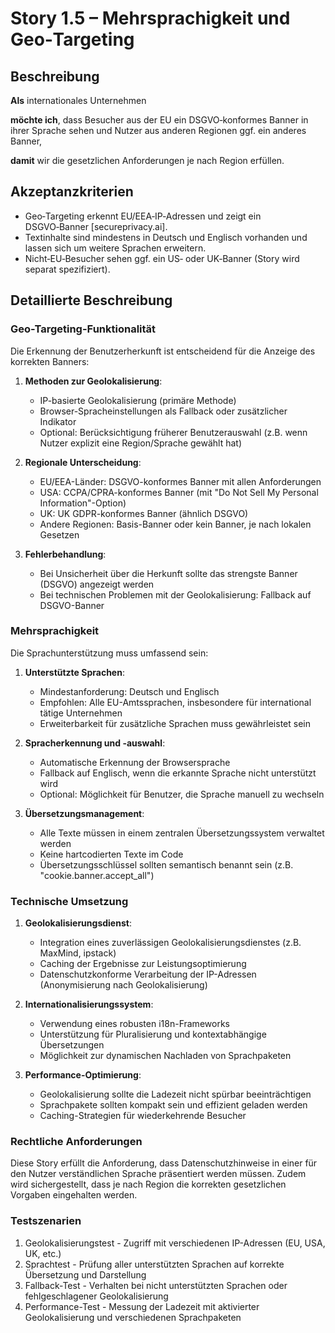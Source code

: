 # Story 1.5 – Mehrsprachigkeit und Geo‑Targeting

## Beschreibung

**Als** internationales Unternehmen

**möchte ich**, dass Besucher aus der EU ein DSGVO‑konformes Banner in ihrer Sprache sehen und Nutzer aus anderen Regionen ggf. ein anderes Banner,

**damit** wir die gesetzlichen Anforderungen je nach Region erfüllen.

## Akzeptanzkriterien

- Geo‑Targeting erkennt EU/EEA‑IP‑Adressen und zeigt ein DSGVO‑Banner [secureprivacy.ai].
- Textinhalte sind mindestens in Deutsch und Englisch vorhanden und lassen sich um weitere Sprachen erweitern.
- Nicht‑EU‑Besucher sehen ggf. ein US‑ oder UK‑Banner (Story wird separat spezifiziert).

## Detaillierte Beschreibung

### Geo-Targeting-Funktionalität
Die Erkennung der Benutzerherkunft ist entscheidend für die Anzeige des korrekten Banners:

1. **Methoden zur Geolokalisierung**:
   - IP-basierte Geolokalisierung (primäre Methode)
   - Browser-Spracheinstellungen als Fallback oder zusätzlicher Indikator
   - Optional: Berücksichtigung früherer Benutzerauswahl (z.B. wenn Nutzer explizit eine Region/Sprache gewählt hat)

2. **Regionale Unterscheidung**:
   - EU/EEA-Länder: DSGVO-konformes Banner mit allen Anforderungen
   - USA: CCPA/CPRA-konformes Banner (mit "Do Not Sell My Personal Information"-Option)
   - UK: UK GDPR-konformes Banner (ähnlich DSGVO)
   - Andere Regionen: Basis-Banner oder kein Banner, je nach lokalen Gesetzen

3. **Fehlerbehandlung**:
   - Bei Unsicherheit über die Herkunft sollte das strengste Banner (DSGVO) angezeigt werden
   - Bei technischen Problemen mit der Geolokalisierung: Fallback auf DSGVO-Banner

### Mehrsprachigkeit
Die Sprachunterstützung muss umfassend sein:

1. **Unterstützte Sprachen**:
   - Mindestanforderung: Deutsch und Englisch
   - Empfohlen: Alle EU-Amtssprachen, insbesondere für international tätige Unternehmen
   - Erweiterbarkeit für zusätzliche Sprachen muss gewährleistet sein

2. **Spracherkennung und -auswahl**:
   - Automatische Erkennung der Browsersprache
   - Fallback auf Englisch, wenn die erkannte Sprache nicht unterstützt wird
   - Optional: Möglichkeit für Benutzer, die Sprache manuell zu wechseln

3. **Übersetzungsmanagement**:
   - Alle Texte müssen in einem zentralen Übersetzungssystem verwaltet werden
   - Keine hartcodierten Texte im Code
   - Übersetzungsschlüssel sollten semantisch benannt sein (z.B. "cookie.banner.accept_all")

### Technische Umsetzung
1. **Geolokalisierungsdienst**:
   - Integration eines zuverlässigen Geolokalisierungsdienstes (z.B. MaxMind, ipstack)
   - Caching der Ergebnisse zur Leistungsoptimierung
   - Datenschutzkonforme Verarbeitung der IP-Adressen (Anonymisierung nach Geolokalisierung)

2. **Internationalisierungssystem**:
   - Verwendung eines robusten i18n-Frameworks
   - Unterstützung für Pluralisierung und kontextabhängige Übersetzungen
   - Möglichkeit zur dynamischen Nachladen von Sprachpaketen

3. **Performance-Optimierung**:
   - Geolokalisierung sollte die Ladezeit nicht spürbar beeinträchtigen
   - Sprachpakete sollten kompakt sein und effizient geladen werden
   - Caching-Strategien für wiederkehrende Besucher

### Rechtliche Anforderungen
Diese Story erfüllt die Anforderung, dass Datenschutzhinweise in einer für den Nutzer verständlichen Sprache präsentiert werden müssen. Zudem wird sichergestellt, dass je nach Region die korrekten gesetzlichen Vorgaben eingehalten werden.

### Testszenarien
1. Geolokalisierungstest - Zugriff mit verschiedenen IP-Adressen (EU, USA, UK, etc.)
2. Sprachtest - Prüfung aller unterstützten Sprachen auf korrekte Übersetzung und Darstellung
3. Fallback-Test - Verhalten bei nicht unterstützten Sprachen oder fehlgeschlagener Geolokalisierung
4. Performance-Test - Messung der Ladezeit mit aktivierter Geolokalisierung und verschiedenen Sprachpaketen
